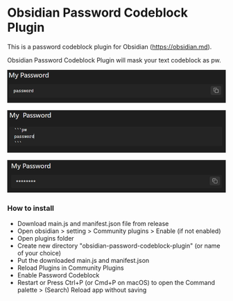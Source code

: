 # Obsidian Password Codeblock Plugin

This is a password codeblock plugin for Obsidian (https://obsidian.md).

Obsidian Password Codeblock Plugin will mask your text codeblock as pw. 

![Before](Images/before.png)

![Edit](Images/edit.png)

![after](Images/after.png)


### How to install
- Download main.js and manifest.json file from release
- Open obsidian > setting > Community plugins > Enable (if not enabled)
- Open plugins folder
- Create new directory "obsidian-password-codeblock-plugin" (or name of your choice)
- Put the downloaded main.js and manifest.json
- Reload Plugins in Community Plugins
- Enable Password Codeblock
- Restart or Press Ctrl+P (or Cmd+P on macOS) to open the Command palette > (Search) Reload app without saving
